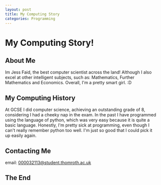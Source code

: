 ```yaml
---
layout: post
title: My Computing Story
categories: Programming
---
```

# My Computing Story!

## About Me
Im Jess Faid, the best computer scientist across the land! Although I also excel at other intelligent subjects, such as: 
Mathematics, Further Mathematics and Economics. Overall, I'm a pretty smart girl. :D

## My Computing History
At GCSE I did computer science, achieving an outstanding grade of 8, considering I had a cheeky nap in the exam. 
In the past I have programmed using the language of python, which was very easy because  it is quite a basic language. 
Honestly, I'm pretty sick at programming, even though I can't really remember python too well. I'm just so good that I could pick it up 
easily again.

## Contacting Me
email: 000032113@student.thomroth.ac.uk

## The End
